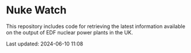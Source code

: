 # Nuke Watch

This repository includes code for retrieving the latest information available on the output of EDF nuclear power plants in the UK.

Last updated: 2024-06-10 11:08
